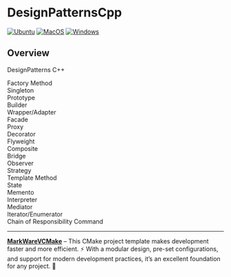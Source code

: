 # DesignPatternsCpp

[![Ubuntu](https://github.com/tomasmark79/DesignPatternsCpp/actions/workflows/ubuntu.yml/badge.svg)](https://github.com/tomasmark79/DesignPatternsCpp/actions/workflows/ubuntu.yml)
[![MacOS](https://github.com/tomasmark79/DesignPatternsCpp/actions/workflows/macos.yml/badge.svg)](https://github.com/tomasmark79/DesignPatternsCpp/actions/workflows/macos.yml)
[![Windows](https://github.com/tomasmark79/DesignPatternsCpp/actions/workflows/windows.yml/badge.svg)](https://github.com/tomasmark79/DesignPatternsCpp/actions/workflows/windows.yml)  

## Overview

DesignPatterns C++  
  
Factory Method  
Singleton  
Prototype  
Builder  
Wrapper/Adapter  
Facade  
Proxy  
Decorator  
Flyweight  
Composite  
Bridge  
Observer  
Strategy  
Template Method  
State  
Memento  
Interpreter  
Mediator  
Iterator/Enumerator  
Chain of Responsibility
Command  

---

**[MarkWareVCMake](https://github.com/tomasmark79/MarkWareVCMake)** – This CMake project template makes development faster and more efficient. ⚡ With a modular design, pre-set configurations, and support for modern development practices, it’s an excellent foundation for any project. 🌟